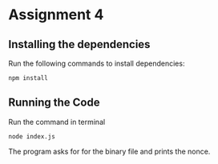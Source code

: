# Assignment 4

## Installing the dependencies
Run the following commands to install dependencies:
```
npm install
```

## Running the Code

Run the command in terminal

```
node index.js
```

The program asks for for the binary file and prints the nonce.
